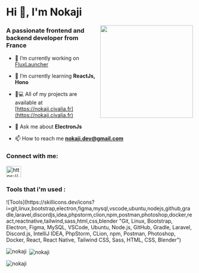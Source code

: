 <div align="left">
<h1>Hi 👋, I'm Nokaji</h1>
<img align="right" width="auto" height="250px" src="https://nokaji.civalia.fr/ressources/img/nokaji.png">
<h3>A passionate frontend and backend developer from France</h3>

- 🔭 I’m currently working on [FluxLauncher](https://discord.com/invite/X728dTsDj2)

- 🌱 I’m currently learning **ReactJs, Hono**

- 👨💻 All of my projects are available at [https://nokaji.civalia.fr](https://nokaji.civalia.fr)

- 💬 Ask me about **ElectronJs**

- 📫 How to reach me **nokaji.dev@gmail.com**
</div>

<h3 align="left">Connect with me:</h3>
<p align="left">
<a href="https://discord.gg/https://discord.com/invite/X728dTsDj2" target="blank"><img align="center" src="https://raw.githubusercontent.com/rahuldkjain/github-profile-readme-generator/master/src/images/icons/Social/discord.svg" alt="https://discord.com/invite/X728dTsDj2" height="30" width="40" /></a>
</p>

<h3 align="left">Tools that i'm used :</h3>
<p align="left"> ![Tools](https://skillicons.dev/icons?i=git,linux,bootstrap,electron,figma,mysql,vscode,ubuntu,nodejs,github,gradle,laravel,discordjs,idea,phpstorm,clion,npm,postman,photoshop,docker,react,reactnative,tailwind,sass,html,css,blender "Git, Linux, Bootstrap, Electron, Figma, MySQL, VSCode, Ubuntu, Node.js, GitHub, Gradle, Laravel, Discord.js, IntelliJ IDEA, PhpStorm, CLion, npm, Postman, Photoshop, Docker, React, React Native, Tailwind CSS, Sass, HTML, CSS, Blender")
 </p>

<p><img align="left" src="https://github-readme-stats.vercel.app/api/top-langs?username=nokaji&show_icons=true&locale=en&layout=compact" alt="nokaji" /></p>

<p>&nbsp;<img align="center" src="https://github-readme-stats.vercel.app/api?username=nokaji&show_icons=true&locale=en" alt="nokaji" /></p>

<p><img align="center" src="https://github-readme-streak-stats.herokuapp.com/?user=nokaji&" alt="nokaji" /></p>
